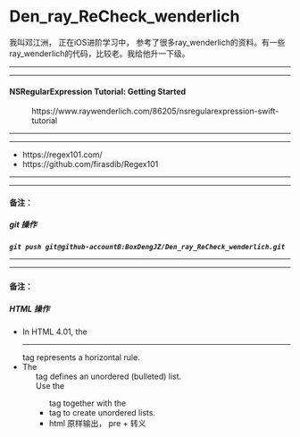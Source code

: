 # Den_ray_ReCheck_wenderlich
我叫邓江洲， 正在iOS进阶学习中， 参考了很多ray_wenderlich的资料。有一些ray_wenderlich的代码，比较老。我给他升一下级。


<hr>


<hr>

<dl>
<dt>
<h4>NSRegularExpression Tutorial: Getting Started</h4>
</dt>
<dd>
https://www.raywenderlich.com/86205/nsregularexpression-swift-tutorial
</dd>


<dl>


<hr>



<hr>

<ul>
<li>
https://regex101.com/
</li>
<li>
https://github.com/firasdib/Regex101
</li>
</ul>

<hr>



<hr>



<h4>备注： <h4><h5>git 操作 <h5>
<code>git push git@github-accountB:BoxDengJZ/Den_ray_ReCheck_wenderlich.git</code>

<hr>

<hr>


<h4>备注： <h4><h5>HTML 操作</h5>
<ul>
<li>
In HTML 4.01, the <hr> tag represents a horizontal rule.
</li>
<li>The <ul> tag defines an unordered (bulleted) list.<br>
Use the <ul> tag together with the <li> tag to create unordered lists.
</li>
<li>html 原样输出， pre + 转义</li>
</ul>

